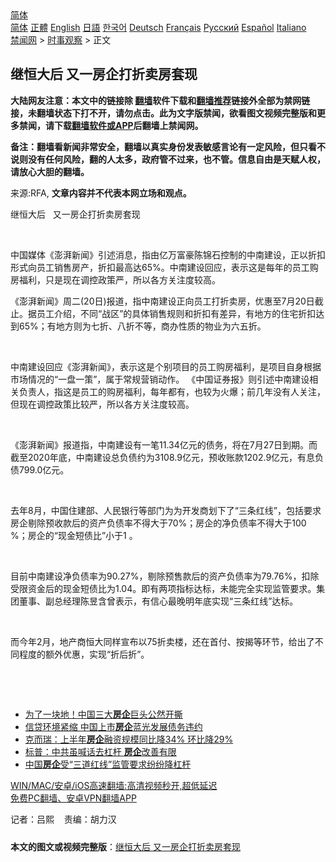  <!-- 面包屑导航 --> <div class="breadcrumb"><!-- GTranslate: https://gtranslate.io/ -->  <div class="switcher notranslate">  <div class="selected">  <a href="#" onclick="return false;"> 简体</a>  </div>  <div class="option">  <a href="https://www.bannedbook.org" onclick="doGTranslate('zh-CN|zh-CN');jQuery('div.switcher div.selected a').html(jQuery(this).html());return false;" title="简体中文" class="nturl selected"> 简体</a>  <a href="https://www.bannedbook.org/zh-tw/" onclick="doGTranslate('zh-CN|zh-TW');jQuery('div.switcher div.selected a').html(jQuery(this).html());return false;" title="繁體中文" class="nturl"> 正體</a>  <a href="https://www.bannedbook.org/en/" onclick="doGTranslate('zh-CN|en');jQuery('div.switcher div.selected a').html(jQuery(this).html());return false;" title="English" class="nturl"> English</a>  <a href="https://www.bannedbook.org/ja/" onclick="doGTranslate('zh-CN|ja');jQuery('div.switcher div.selected a').html(jQuery(this).html());return false;" title="日本語" class="nturl"> 日語</a>  <a href="https://www.bannedbook.org/ko/" onclick="doGTranslate('zh-CN|ko');jQuery('div.switcher div.selected a').html(jQuery(this).html());return false;" title="한국어" class="nturl"> 한국어</a>  <a href="https://www.bannedbook.org/de/" onclick="doGTranslate('zh-CN|de');jQuery('div.switcher div.selected a').html(jQuery(this).html());return false;" title="Deutsch" class="nturl"> Deutsch</a>  <a href="https://www.bannedbook.org/fr/" onclick="doGTranslate('zh-CN|fr');jQuery('div.switcher div.selected a').html(jQuery(this).html());return false;" title="Français" class="nturl"> Français</a>  <a href="https://www.bannedbook.org/ru/" onclick="doGTranslate('zh-CN|ru');jQuery('div.switcher div.selected a').html(jQuery(this).html());return false;" title="Русский" class="nturl"> Русский</a>  <a href="https://www.bannedbook.org/es/" onclick="doGTranslate('zh-CN|es');jQuery('div.switcher div.selected a').html(jQuery(this).html());return false;" title="Español" class="nturl"> Español</a>  <a href="https://www.bannedbook.org/it/" onclick="doGTranslate('zh-CN|it');jQuery('div.switcher div.selected a').html(jQuery(this).html());return false;" title="Italiano" class="nturl"> Italiano</a>  </div>  </div>      <div class='breadcrumb-sub'><!-- Breadcrumb NavXT 6.3.0 --> <a href="https://www.bannedbook.org/" class="home">禁闻网</a> &gt; <a href="https://www.bannedbook.org/bnews/ssgc/" class="category">时事观察</a> &gt; 正文</div></div><h2>继恒大后 又一房企打折卖房套现</h2> <p class="notice"><b>大陆网友注意：本文中的链接除 <a href="https://github.com/bannedbook/fanqiang" >翻墙</a>软件下载和<a href="https://github.com/killgcd/justmysocks/blob/master/README.md">翻墙推荐</a>链接外全部为禁网链接，未翻墙状态下打不开，请勿点击。此为文字版禁闻，欲看图文视频完整版和更多禁闻，请下载<a href="https://github.com/bannedbook/fanqiang">翻墙软件或APP</a>后翻墙上禁闻网。</p><p>备注：翻墙看新闻非常安全，翻墙以真实身份发表敏感言论有一定风险，但只看不说则没有任何风险，翻的人太多，政府管不过来，也不管。信息自由是天赋人权，请放心大胆的翻墙。</b></p>  <div class="entry"> <p>来源:RFA, <strong>文章内容并不代表本网立场和观点。</strong></p> <p>             </p> <p>&#32487;&#24658;&#22823;&#21518; &#160;&#160;&#21448;&#19968;&#25151;&#20225;&#25171;&#25240;&#21334;&#25151;&#22871;&#29616;</p> <p>&#160;</p> <p>&#20013;&#22269;&#23186;&#20307;&#12298;&#28558;&#28227;&#26032;&#38395;&#12299;&#24341;&#36848;&#28040;&#24687;&#65292;&#25351;&#30001;&#20159;&#19975;&#23500;&#35946;&#38472;&#38182;&#30707;&#25511;&#21046;&#30340;&#20013;&#21335;&#24314;&#35774;&#65292;&#27491;&#20197;&#25240;&#25187;&#24418;&#24335;&#21521;&#21592;&#24037;&#38144;&#21806;&#25151;&#20135;&#65292;&#25240;&#25187;&#26368;&#39640;&#36798;65%&#12290;&#20013;&#21335;&#24314;&#35774;&#22238;&#24212;&#65292;&#34920;&#31034;&#36825;&#26159;&#27599;&#24180;&#30340;&#21592;&#24037;&#36141;&#25151;&#31119;&#21033;&#65292;&#21482;&#26159;&#29616;&#22312;&#35843;&#25511;&#25919;&#31574;&#20005;&#65292;&#25152;&#20197;&#21508;&#26041;&#20851;&#27880;&#24230;&#36739;&#39640;&#12290;</p>  <p>&#12298;&#28558;&#28227;&#26032;&#38395;&#12299;&#21608;&#20108;(20&#26085;)&#25253;&#36947;&#65292;&#25351;&#20013;&#21335;&#24314;&#35774;&#27491;&#21521;&#21592;&#24037;&#25171;&#25240;&#21334;&#25151;&#65292;&#20248;&#24800;&#33267;7&#26376;20&#26085;&#25130;&#27490;&#12290;&#25454;&#21592;&#24037;&#20171;&#32461;&#65292;&#19981;&#21516;&#8220;&#25112;&#21306;&#8221;&#30340;&#20855;&#20307;&#38144;&#21806;&#35268;&#21017;&#21644;&#25240;&#25187;&#26377;&#24046;&#24322;&#65292;&#26377;&#22320;&#26041;&#30340;&#20303;&#23429;&#25240;&#25187;&#36798;&#21040;65%&#65307;&#26377;&#22320;&#26041;&#21017;&#20026;&#19971;&#25240;&#12289;&#20843;&#25240;&#19981;&#31561;&#65292;&#21830;&#21150;&#24615;&#36136;&#30340;&#29289;&#19994;&#20026;&#20845;&#20116;&#25240;&#12290;</p> <p>&#160;</p> <p>&#20013;&#21335;&#24314;&#35774;&#22238;&#24212;&#12298;&#28558;&#28227;&#26032;&#38395;&#12299;&#65292;&#34920;&#31034;&#36825;&#26159;&#20010;&#21035;&#39033;&#30446;&#30340;&#21592;&#24037;&#36141;&#25151;&#31119;&#21033;&#65292;&#26159;&#39033;&#30446;&#33258;&#36523;&#26681;&#25454;&#24066;&#22330;&#24773;&#20917;&#30340;&#8220;&#19968;&#30424;&#19968;&#31574;&#8221;&#65292;&#23646;&#20110;&#24120;&#35268;&#33829;&#38144;&#21160;&#20316;&#12290; &#12298;&#20013;&#22269;&#35777;&#21048;&#25253;&#12299;&#21017;&#24341;&#36848;&#20013;&#21335;&#24314;&#35774;&#30456;&#20851;&#36127;&#36131;&#20154;&#65292;&#25351;&#36825;&#26159;&#21592;&#24037;&#30340;&#36141;&#25151;&#31119;&#21033;&#65292;&#27599;&#24180;&#37117;&#26377;&#65292;&#20063;&#36739;&#20026;&#28779;&#29190;&#65307;&#21069;&#20960;&#24180;&#27809;&#26377;&#20154;&#20851;&#27880;&#65292;&#20294;&#29616;&#22312;&#35843;&#25511;&#25919;&#31574;&#27604;&#36739;&#20005;&#65292;&#25152;&#20197;&#21508;&#26041;&#20851;&#27880;&#24230;&#36739;&#39640;&#12290;</p> <p>&#160;</p> <p>&#12298;&#28558;&#28227;&#26032;&#38395;&#12299;&#25253;&#36947;&#25351;&#65292;&#20013;&#21335;&#24314;&#35774;&#26377;&#19968;&#31508;11.34&#20159;&#20803;&#30340;&#20538;&#21153;&#65292;&#23558;&#22312;7&#26376;27&#26085;&#21040;&#26399;&#12290;&#32780;&#25130;&#33267;2020&#24180;&#24213;&#65292;&#20013;&#21335;&#24314;&#35774;&#24635;&#36127;&#20538;&#32422;&#20026;3108.9&#20159;&#20803;&#65292;&#39044;&#25910;&#36134;&#27454;1202.9&#20159;&#20803;&#65292;&#26377;&#24687;&#36127;&#20538;799.0&#20159;&#20803;&#12290;</p>  <p>&#160;</p> <p>&#21435;&#24180;8&#26376;&#65292;&#20013;&#22269;&#20303;&#24314;&#37096;&#12289;&#20154;&#27665;&#38134;&#34892;&#31561;&#37096;&#38376;&#20026;&#20026;&#24320;&#21457;&#21830;&#21010;&#19979;&#20102;&#8220;&#19977;&#26465;&#32418;&#32447;&#8221;&#65292;&#21253;&#25324;&#35201;&#27714;&#25151;&#20225;&#21076;&#38500;&#39044;&#25910;&#27454;&#21518;&#30340;&#36164;&#20135;&#36127;&#20538;&#29575;&#19981;&#24471;&#22823;&#20110;70%&#65307;&#25151;&#20225;&#30340;&#20928;&#36127;&#20538;&#29575;&#19981;&#24471;&#22823;&#20110;100 %&#65307;&#25151;&#20225;&#30340;&#8220;&#29616;&#37329;&#30701;&#20538;&#27604;&#8221;&#23567;&#20110;1 &#12290;</p> <p>&#160;</p> <p>&#30446;&#21069;&#20013;&#21335;&#24314;&#35774;&#20928;&#36127;&#20538;&#29575;&#20026;90.27%&#65292;&#21076;&#38500;&#39044;&#21806;&#27454;&#21518;&#30340;&#36164;&#20135;&#36127;&#20538;&#29575;&#20026;79.76%&#65292;&#25187;&#38500;&#21463;&#38480;&#36164;&#37329;&#21518;&#30340;&#29616;&#37329;&#30701;&#20538;&#27604;&#20026;1.04&#12290;&#21363;&#26377;&#20004;&#39033;&#25351;&#26631;&#36798;&#26631;&#65292;&#26410;&#33021;&#23436;&#20840;&#23454;&#29616;&#30417;&#31649;&#35201;&#27714;&#12290;&#38598;&#22242;&#33891;&#20107;&#12289;&#21103;&#24635;&#32463;&#29702;&#38472;&#26161;&#21547;&#26366;&#34920;&#31034;&#65292;&#26377;&#20449;&#24515;&#26368;&#26202;&#26126;&#24180;&#24213;&#23454;&#29616;&#8220;&#19977;&#26465;&#32418;&#32447;&#8221;&#36798;&#26631;&#12290;</p> <p>&#160;</p>  <p>&#32780;&#20170;&#24180;2&#26376;&#65292;&#22320;&#20135;&#21830;&#24658;&#22823;&#21516;&#26679;&#23459;&#24067;&#20197;75&#25240;&#21334;&#27004;&#65292;&#36824;&#22312;&#39318;&#20184;&#12289;&#25353;&#25581;&#31561;&#29615;&#33410;&#65292;&#32473;&#20986;&#20102;&#19981;&#21516;&#31243;&#24230;&#30340;&#39069;&#22806;&#20248;&#24800;&#65292;&#23454;&#29616;&#8220;&#25240;&#21518;&#25240;&#8221;&#12290;</p> <p>&#160;</p> <p>&#160;</p> <ul class='op-related-articles' title='相关阅读'> <li><a href='https://www.bannedbook.org/bnews/cnnews/20210717/1588675.html' target='_blank'>为了一块地！中国三大<b>房企</b>巨头公然开撕</a></li> <li><a href='https://www.bannedbook.org/bnews/comments/20210714/1586530.html' target='_blank'>信贷环境紧缩 中国上市<b>房企</b>蓝光发展债务违约</a></li> <li><a href='https://www.bannedbook.org/bnews/comments/20210708/1582618.html' target='_blank'>克而瑞：上半年<b>房企</b>融资规模同比降34% 环比降29%</a></li> <li><a href='https://www.bannedbook.org/bnews/finance/20210630/1577661.html' target='_blank'>标普：中共虽喊话去杠杆 <b>房企</b>改善有限</a></li> <li><a href='https://www.bannedbook.org/bnews/baitai/20210629/1576865.html' target='_blank'>中国<b>房企</b>受“三道红线”监管要求纷纷降杠杆</a></li> </ul> <p class="texttj"> <a href="https://github.com/bannedbook/fanqiang/wiki/V2ray%E6%9C%BA%E5%9C%BA" target="_blank">WIN/MAC/安卓/iOS高速翻墙:高清视频秒开,超低延迟</a><br/> <a href="https://github.com/bannedbook/fanqiang/wiki/%E7%A6%81%E9%97%BB%E7%BD%91%E5%AE%89%E5%8D%93%E7%BF%BB%E5%A2%99%E6%96%B0%E9%97%BBAPP" target="_blank">免费PC翻墙、安卓VPN翻墙APP</a></p><p>&#35760;&#32773;&#65306;&#21525;&#29081; &#160;&#160;&#160;&#36131;&#32534;&#65306;&#32993;&#21147;&#27721;</p> <a name='sharetosocial'></a>  <div style="margin-bottom:5px;padding-bottom:5px;clear:both"> <div id="archive-pix-1" class="banner-ads"> <!-- AuctionX Display platform tag START --> <div id="26318x728x90x621x_ADSLOT2" clicktrack="%%CLICK_URL_ESC%%"></div> <!-- AuctionX Display platform tag END --> </div> <div id="archive-pix-2" class="banner-ads"> <!-- AuctionX Display platform tag START --> <div id="26315x300x250x621x_ADSLOT2" clicktrack="%%CLICK_URL_ESC%%"></div> <!-- AuctionX Display platform tag END --> </div> </div>  <div id="archive-pix-1" class="banner-ads"> <!-- AuctionX Display platform tag START --> <div id="26318x728x90x621x_ADSLOT3" clicktrack="%%CLICK_URL_ESC%%"></div> <!-- AuctionX Display platform tag END --> </div> <div><b>本文的图文或视频完整版</b>：<a href='https://www.bannedbook.org/bnews/ssgc/20210720/1590721.html'>继恒大后 又一房企打折卖房套现</a></div>  </div><!--END ENTRY--> 